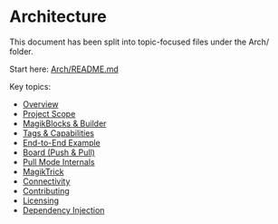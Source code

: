 # Architecture

This document has been split into topic-focused files under the Arch/ folder.

Start here: [Arch/README.md](./Arch/README.md)

Key topics:
- [Overview](./Arch/Overview.md)
- [Project Scope](./Arch/ProjectScope.md)
- [MagikBlocks & Builder](./Arch/MagikBlocks.md)
- [Tags & Capabilities](./Arch/TagsAndCapabilities.md)
- [End-to-End Example](./Arch/EndToEndExample.md)
- [Board (Push & Pull)](./Arch/Board.md)
- [Pull Mode Internals](./Arch/PullMode.md)
- [MagikTrick](./Arch/MagikTrick.md)
- [Connectivity](./Arch/Connectivity.md)
- [Contributing](./Arch/Contributing.md)
- [Licensing](./Arch/Licensing.md)
- [Dependency Injection](./Arch/DependencyInjection.md)

